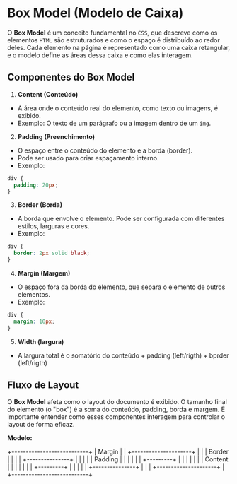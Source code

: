 # Box Model (Modelo de Caixa)

O **Box Model** é um conceito fundamental no `CSS`, que descreve como os elementos `HTML` são estruturados e como o espaço é distribuído ao redor deles. Cada elemento na página é representado como uma caixa retangular, e o modelo define as áreas dessa caixa e como elas interagem.

## Componentes do Box Model

1. **Content (Conteúdo)**

- A área onde o conteúdo real do elemento, como texto ou imagens, é exibido.
- Exemplo: O texto de um parágrafo ou a imagem dentro de um `img`.

2. **Padding (Preenchimento)**

- O espaço entre o conteúdo do elemento e a borda (border).
- Pode ser usado para criar espaçamento interno.
- Exemplo:

```css
div {
  padding: 20px;
}
```

3. **Border (Borda)**

- A borda que envolve o elemento. Pode ser configurada com diferentes estilos, larguras e cores.
- Exemplo:

```css
div {
  border: 2px solid black;
}
```

4. **Margin (Margem)**

- O espaço fora da borda do elemento, que separa o elemento de outros elementos.
- Exemplo:

```css
div {
  margin: 10px;
}
```

5. **Width (largura)**

- A largura total é o somatório do conteúdo + padding (left/rigth) + bprder (left/rigth)

## Fluxo de Layout

O **Box Model** afeta como o layout do documento é exibido. O tamanho final do elemento (o "box") é a soma do conteúdo, padding, borda e margem. É importante entender como esses componentes interagem para controlar o layout de forma eficaz.

**Modelo:**

+---------------------------+
| Margin |
| +---------------------+ |
| | Border | |
| | +---------------+ | |
| | | Padding | | |
| | | +---------+ | | |
| | | | Content | | | |
| | | +---------+ | | |
| | +---------------+ | |
| +---------------------+ |
+---------------------------+
